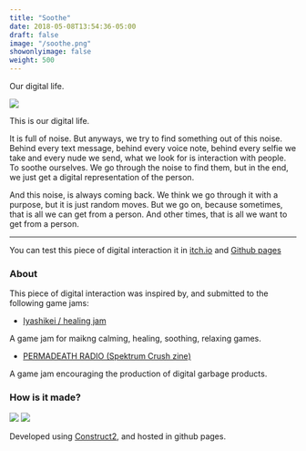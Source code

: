 ```yaml
---
title: "Soothe"
date: 2018-05-08T13:54:36-05:00
draft: false
image: "/soothe.png"
showonlyimage: false
weight: 500
---
```


Our digital life.

<!--more-->

![](/soothe01.png)

This is our digital life.

It is full of noise. But anyways, we try to find something out of this noise. Behind every text message, behind every voice note, behind every selfie we take and every nude we send, what we look for is interaction with people. To soothe ourselves. We go through the noise to find them, but in the end, we just get a digital representation of the person.

And this noise, is always coming back. We think we go through it with a purpose, but it is just random moves. But we go on, because sometimes, that is all we can get from a person. And other times, that is all we want to get from a person.

---

You can test this piece of digital interaction it in [itch.io](https://bul-ikana.itch.io/soothe) and [Github pages](https://bul-ikana.github.io/soothe/)

### About

This piece of digital interaction was inspired by, and submitted to the following game jams:

* [Iyashikei / healing jam](https://itch.io/jam/healing-jam)

A game jam for maikng calming, healing, soothing, relaxing games.

* [PERMADEATH RADIO (Spektrum Crush zine)](https://itch.io/jam/permadeathradio)

A game jam encouraging the production of digital garbage products.


### How is it made?
<div class="stack-icons">
	<img src="/icons/construct2.svg">
	<img src="/icons/github.svg">
</div>

Developed using [Construct2](https://www.scirra.com/construct2), and hosted in github pages.